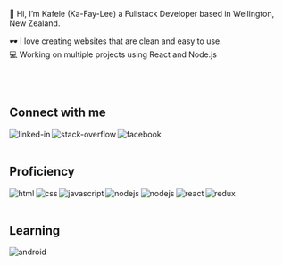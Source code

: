 👋 Hi, I’m Kafele (Ka-Fay-Lee) a Fullstack Developer based in Wellington, New Zealand.

🕶️ I love creating websites that are clean and easy to use. 
<br>
💻 Working on multiple projects using React and Node.js

<br>
<br>

## Connect with me

[<img align="left" alt="linked-in" src="https://img.shields.io/badge/linkedin-%230077B5.svg?&style=for-the-badge&logo=linkedin&logoColor=white" />](https://www.linkedin.com/in/kafele-ababa/)

[<img align="left" alt="stack-overflow" src="https://img.shields.io/badge/stack%20overflow-FE7A16?logo=stack-overflow&logoColor=white&style=for-the-badge" />](https://stackoverflow.com/users/13966337/kafele-ababa)

[<img align="left" alt="facebook" src="https://img.shields.io/badge/facebook-%231877F2.svg?&style=for-the-badge&logo=facebook&logoColor=white" />](https://www.facebook.com/kafele.ababa/)

<br>
<br>

## Proficiency

<img align="left" alt="html" src="https://img.shields.io/badge/HTML-%23e34f26?style=for-the-badge&logo=html5&logoColor=white" />

<img align="left" alt="css" src="https://img.shields.io/badge/CSS-%232062af?style=for-the-badge&logo=css3&logoColor=white" />

<img align="left" alt="javascript" src="https://img.shields.io/badge/javascript-%23f7e018?style=for-the-badge&logo=javascript&logoColor=black" />

<img align="left" alt="nodejs" src="https://img.shields.io/badge/node.js%20-%2343853D.svg?&style=for-the-badge&logo=node.js&logoColor=white" />

<img align="left" alt="nodejs" src="https://img.shields.io/badge/express-%232062af?style=for-the-badge&logo=express&logoColor=white" />

<img align="left" alt="react" src="https://img.shields.io/badge/react%20-%2320232a.svg?&style=for-the-badge&logo=react&logoColor=white" />

<img align="left" alt="redux" src="https://img.shields.io/badge/redux-%23764abc?style=for-the-badge&logo=redux&logoColor=white" />


<br>
<br>

## Learning

<img align="left" alt="android" src="https://img.shields.io/badge/Android-3DDC84?logo=android&logoColor=white&style=for-the-badge" />
